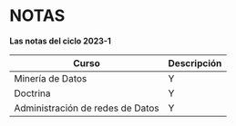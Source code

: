 # NOTAS

**Las notas del ciclo 2023-1**

|  Curso      |    Descripción       |
| ------------- |-------------  |
|    Minería de Datos    |    Y          |
|    Doctrina   |    Y          |
| Administración de redes de Datos | Y | 
